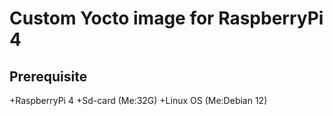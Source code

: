 # Custom Yocto image for RaspberryPi 4

## Prerequisite
+RaspberryPi 4
+Sd-card (Me:32G)
+Linux OS (Me:Debian 12)
